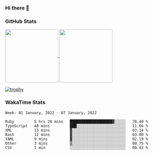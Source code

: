 ### Hi there 👋

### GitHub Stats

<a href="https://github.com/anuraghazra/github-readme-stats">
  <img align="center" height="170px" src="https://github-readme-stats.vercel.app/api/top-langs/?username=tksfjt1024&layout=compact&count_private=true&show_icons=true&show_icons=true&theme=graywhite" />
</a>
<a href="https://github.com/anuraghazra/github-readme-stats">
  <img align="center" height="170px" src="https://github-readme-stats.vercel.app/api?username=tksfjt1024&count_private=true&show_icons=true&show_icons=true&theme=graywhite" />
</a>

[![trophy](https://github-profile-trophy.vercel.app/?username=tksfjt1024)](https://github.com/ryo-ma/github-profile-trophy)

### WakaTime Stats

<!--START_SECTION:waka-->
```text
Week: 01 January, 2022 - 07 January, 2022

Ruby         5 hrs 28 mins   ███████████████████▓░░░░░   78.40 % 
TypeScript   48 mins         ███░░░░░░░░░░░░░░░░░░░░░░   11.66 % 
XML          13 mins         ▓░░░░░░░░░░░░░░░░░░░░░░░░   03.14 % 
Bash         12 mins         ▓░░░░░░░░░░░░░░░░░░░░░░░░   03.00 % 
YAML         9 mins          ▓░░░░░░░░░░░░░░░░░░░░░░░░   02.19 % 
Other        3 mins          ▒░░░░░░░░░░░░░░░░░░░░░░░░   00.75 % 
CSV          1 min           ░░░░░░░░░░░░░░░░░░░░░░░░░   00.43 % 
```
<!--END_SECTION:waka-->
